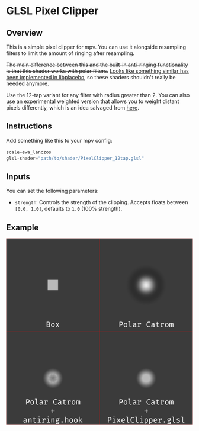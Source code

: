 # GLSL Pixel Clipper

## Overview
This is a simple pixel clipper for mpv. You can use it alongside resampling filters to limit the amount of ringing after resampling.

~~The main difference between this and the built-in anti-ringing functionality is that this shader works with polar filters.~~ 
[Looks like something similar has been implemented in libplacebo](https://code.videolan.org/videolan/libplacebo/-/merge_requests/504), so these shaders shouldn't really be needed anymore.

Use the 12-tap variant for any filter with radius greater than 2. You can also use an experimental weighted version that allows you to weight distant pixels differently, which is an idea salvaged from [here](https://code.videolan.org/videolan/libplacebo/-/merge_requests/505#664e1648b2ac98baeafac940cc11e90fc1dd05d5).

## Instructions
Add something like this to your mpv config:
```c
scale=ewa_lanczos
glsl-shader="path/to/shader/PixelClipper_12tap.glsl"
```

## Inputs
You can set the following parameters:
- `strength`: Controls the strength of the clipping. Accepts floats between `[0.0, 1.0]`, defaults to `1.0` (100% strength).

## Example
![Pixel Clipper Example](./example.png "Pixel Clipper Example")
